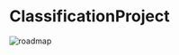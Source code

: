 # ClassificationProject
![roadmap](https://github.com/user-attachments/assets/c585fb22-dc50-425f-825d-f573a6b863ea)

